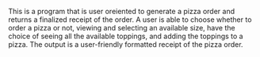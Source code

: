 This is a program that is user oreiented to generate a pizza order and returns a finalized receipt of the order. 
A user is able to choose whether to order a pizza or not, viewing and selecting an available size, have the choice of seeing 
all the available toppings, and adding the toppings to a pizza. The output is a user-friendly formatted receipt of the pizza order.